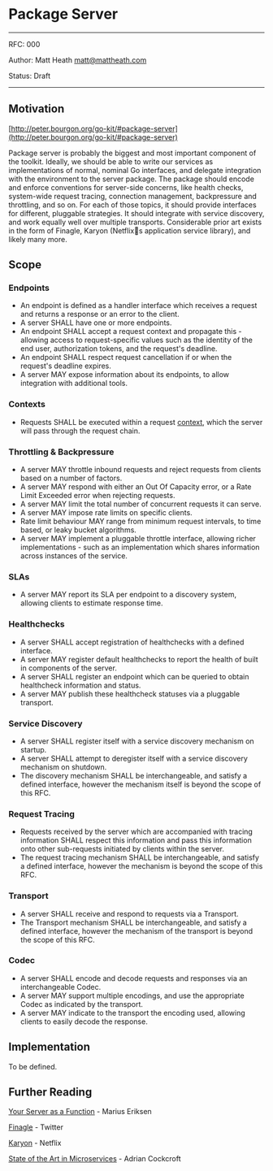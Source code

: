 # Package Server

---

RFC: 000

Author: Matt Heath <matt@mattheath.com>

Status: Draft

---

## Motivation

[http://peter.bourgon.org/go-kit/#package-server](http://peter.bourgon.org/go-kit/#package-server)

Package server is probably the biggest and most important component of the toolkit. Ideally, we should be able to write our services as implementations of normal, nominal Go interfaces, and delegate integration with the environment to the server package. The package should encode and enforce conventions for server-side concerns, like health checks, system-wide request tracing, connection management, backpressure and throttling, and so on. For each of those topics, it should provide interfaces for different, pluggable strategies. It should integrate with service discovery, and work equally well over multiple transports. Considerable prior art exists in the form of Finagle, Karyon (Netflixs application service library), and likely many more.

## Scope

### Endpoints

*   An endpoint is defined as a handler interface which receives a request and returns a response or an error to the client.
*   A server SHALL have one or more endpoints.
*   An endpoint SHALL accept a request context and propagate this - allowing access to request-specific values such as the identity of the end user, authorization tokens, and the request's deadline.
*   An endpoint SHALL respect request cancellation if or when the request's deadline expires.
*   A server MAY expose information about its endpoints, to allow integration with additional tools.

### Contexts

*   Requests SHALL be executed within a request [context](https://blog.golang.org/context), which the server will pass through the request chain.

### Throttling & Backpressure

*   A server MAY throttle inbound requests and reject requests from clients based on a number of factors.
*   A server MAY respond with either an Out Of Capacity error, or a Rate Limit Exceeded error when rejecting requests.
*   A server MAY limit the total number of concurrent requests it can serve.
*   A server MAY impose rate limits on specific clients.
*   Rate limit behaviour MAY range from minimum request intervals, to time based, or leaky bucket algorithms.
*   A server MAY implement a pluggable throttle interface, allowing richer implementations - such as an implementation which shares information across instances of the service.

### SLAs

*   A server MAY report its SLA per endpoint to a discovery system, allowing clients to estimate response time.

### Healthchecks

*   A server SHALL accept registration of healthchecks with a defined interface.
*   A server MAY register default healthchecks to report the health of built in components of the server.
*   A server SHALL register an endpoint which can be queried to obtain healthcheck information and status.
*   A server MAY publish these healthcheck statuses via a pluggable transport.

### Service Discovery

*   A server SHALL register itself with a service discovery mechanism on startup.
*   A server SHALL attempt to deregister itself with a service discovery mechanism on shutdown.
*   The discovery mechanism SHALL be interchangeable, and satisfy a defined interface, however the mechanism itself is beyond the scope of this RFC.

### Request Tracing

*   Requests received by the server which are accompanied with tracing information SHALL respect this information and pass this information onto other sub-requests initiated by clients within the server.
*   The request tracing mechanism SHALL be interchangeable, and satisfy a defined interface, however the mechanism is beyond the scope of this RFC.

### Transport

*   A server SHALL receive and respond to requests via a Transport.
*   The Transport mechanism SHALL be interchangeable, and satisfy a defined interface, however the mechanism of the transport is beyond the scope of this RFC.

### Codec

*   A server SHALL encode and decode requests and responses via an interchangeable Codec.
*   A server MAY support multiple encodings, and use the appropriate Codec as indicated by the transport.
*   A server MAY indicate to the transport the encoding used, allowing clients to easily decode the response.

## Implementation

To be defined.

## Further Reading

[Your Server as a Function](http://monkey.org/~marius/funsrv.pdf) - Marius Eriksen

[Finagle](https://twitter.github.io/finagle/) - Twitter

[Karyon](https://github.com/Netflix/karyon) - Netflix

[State of the Art in Microservices](https://www.slideshare.net/adriancockcroft/dockercon-state-of-the-art-in-microservices) - Adrian Cockcroft